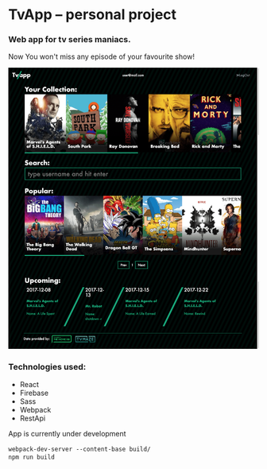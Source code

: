 # TvApp &ndash; personal project

### Web app for tv series maniacs.
Now You won't miss any episode of your favourite show!

![screenshot](screenshot.png)


### Technologies used:
- React
- Firebase
- Sass
- Webpack
- RestApi

App is currently under development

```
webpack-dev-server --content-base build/
npm run build
```
